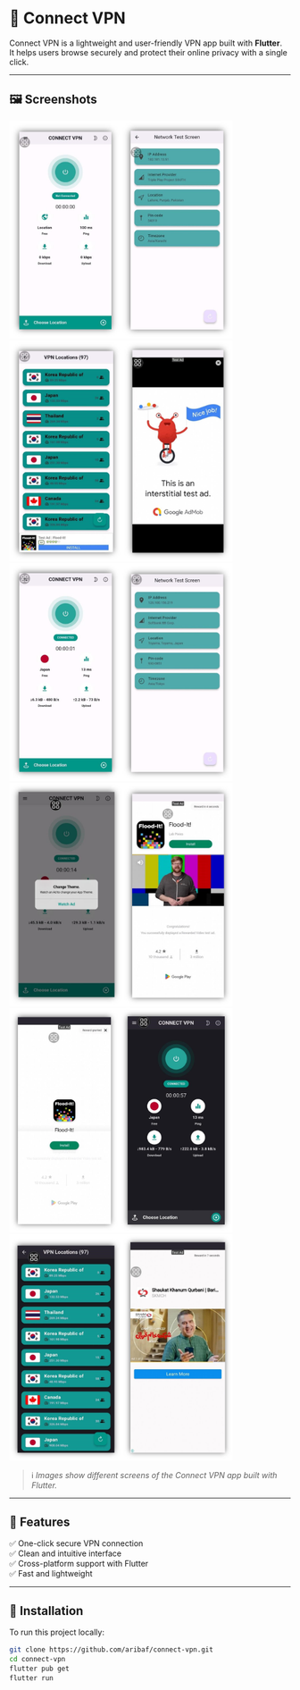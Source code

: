 # 🔐 Connect VPN

Connect VPN is a lightweight and user-friendly VPN app built with **Flutter**.  
It helps users browse securely and protect their online privacy with a single click.

---

## 🖼 Screenshots

<img src="https://github.com/aribaf/connect-vpn/blob/master/Picture2.png?raw=true" width="400">
<img src="https://github.com/aribaf/connect-vpn/blob/master/Picture3.png?raw=true" width="400">
<img src="https://github.com/aribaf/connect-vpn/blob/master/Picture4.png?raw=true" width="400">
<img src="https://github.com/aribaf/connect-vpn/blob/master/Picture5.png?raw=true" width="400">
<img src="https://github.com/aribaf/connect-vpn/blob/master/Picture6.png?raw=true" width="400">
<img src="https://github.com/aribaf/connect-vpn/blob/master/Picture7.png?raw=true" width="400">

> ℹ️ *Images show different screens of the Connect VPN app built with Flutter.*

---

## 📌 Features
✅ One-click secure VPN connection  
✅ Clean and intuitive interface  
✅ Cross-platform support with Flutter  
✅ Fast and lightweight

---

## 🚀 Installation

To run this project locally:

```bash
git clone https://github.com/aribaf/connect-vpn.git
cd connect-vpn
flutter pub get
flutter run

